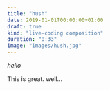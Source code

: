 ```yaml
---
title: "hush"
date: 2019-01-01T00:00:00+01:00
draft: true
kind: "live-coding composition"
duration: "8:33"
image: "images/hush.jpg"
---
```


*hello*

This is great. well...